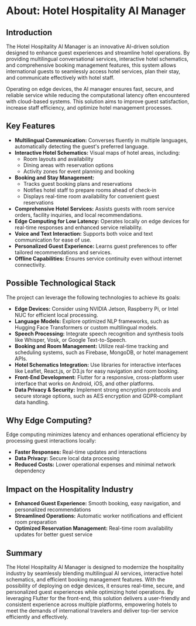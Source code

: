 # **About: Hotel Hospitality AI Manager**

## **Introduction**

The Hotel Hospitality AI Manager is an innovative AI-driven solution designed to enhance guest experiences and streamline hotel operations. By providing multilingual conversational services, interactive hotel schematics, and comprehensive booking management features, this system allows international guests to seamlessly access hotel services, plan their stay, and communicate effectively with hotel staff.

Operating on edge devices, the AI manager ensures fast, secure, and reliable service while reducing the computational latency often encountered with cloud-based systems. This solution aims to improve guest satisfaction, increase staff efficiency, and optimize hotel management processes.

## **Key Features**

- **Multilingual Communication:** Converses fluently in multiple languages, automatically detecting the guest's preferred language.
- **Interactive Hotel Schematics:** Visual maps of hotel areas, including:
  - Room layouts and availability
  - Dining areas with reservation options
  - Activity zones for event planning and booking
- **Booking and Stay Management:**
  - Tracks guest booking plans and reservations
  - Notifies hotel staff to prepare rooms ahead of check-in
  - Displays real-time room availability for convenient guest reservations
- **Comprehensive Hotel Services:** Assists guests with room service orders, facility inquiries, and local recommendations.
- **Edge Computing for Low Latency:** Operates locally on edge devices for real-time responses and enhanced service reliability.
- **Voice and Text Interaction:** Supports both voice and text communication for ease of use.
- **Personalized Guest Experience:** Learns guest preferences to offer tailored recommendations and services.
- **Offline Capabilities:** Ensures service continuity even without internet connectivity.

## **Possible Technological Stack**

The project can leverage the following technologies to achieve its goals:

- **Edge Devices:** Consider using NVIDIA Jetson, Raspberry Pi, or Intel NUC for efficient local processing.
- **Language Models:** Explore optimized NLP frameworks, such as Hugging Face Transformers or custom multilingual models.
- **Speech Processing:** Integrate speech recognition and synthesis tools like Whisper, Vosk, or Google Text-to-Speech.
- **Booking and Room Management:** Utilize real-time tracking and scheduling systems, such as Firebase, MongoDB, or hotel management APIs.
- **Hotel Schematics Integration:** Use libraries for interactive interfaces like Leaflet, React.js, or D3.js for easy navigation and room booking.
- **Front-End Development:** Flutter for a responsive, cross-platform user interface that works on Android, iOS, and other platforms.
- **Data Privacy & Security:** Implement strong encryption protocols and secure storage options, such as AES encryption and GDPR-compliant data handling.

## **Why Edge Computing?**

Edge computing minimizes latency and enhances operational efficiency by processing guest interactions locally:

- **Faster Responses:** Real-time updates and interactions
- **Data Privacy:** Secure local data processing
- **Reduced Costs:** Lower operational expenses and minimal network dependency

## **Impact on the Hospitality Industry**

- **Enhanced Guest Experience:** Smooth booking, easy navigation, and personalized recommendations
- **Streamlined Operations:** Automatic worker notifications and efficient room preparation
- **Optimized Reservation Management:** Real-time room availability updates for better guest service

## **Summary**

The Hotel Hospitality AI Manager is designed to modernize the hospitality industry by seamlessly blending multilingual AI services, interactive hotel schematics, and efficient booking management features. With the possibility of deploying on edge devices, it ensures real-time, secure, and personalized guest experiences while optimizing hotel operations. By leveraging Flutter for the front-end, this solution delivers a user-friendly and consistent experience across multiple platforms, empowering hotels to meet the demands of international travelers and deliver top-tier service efficiently and effectively.
